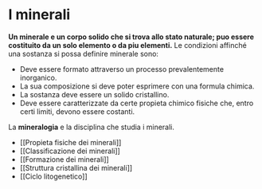 # I minerali
<b>Un minerale e un corpo solido che si trova allo stato naturale; puo essere costituito da un solo elemento o da piu elementi.</b>
Le condizioni affinché una sostanza si possa definire minerale sono:
- Deve essere formato attraverso un processo  prevalentemente inorganico.
- La sua composizione si deve poter esprimere con una formula chimica.
- La sostanza deve essere un solido cristallino.
- Deve essere caratterizzate da certe propieta chimico fisiche che, entro certi limiti, devono essere costanti.

La <b>mineralogia</b> e la disciplina che studia i minerali.

- [[Propieta fisiche dei minerali]]
- [[Classificazione dei minerali]]
- [[Formazione dei minerali]]
- [[Struttura cristallina dei minerali]]
- [[Ciclo litogenetico]]